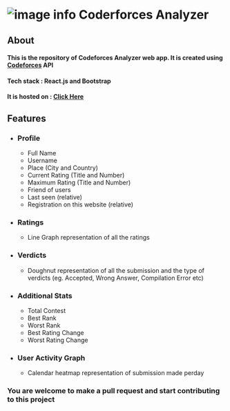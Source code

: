 # ![image info](./public/favicon.ico) Coderforces Analyzer

## About

#### This is the repository of Codeforces Analyzer web app. It is created using [Codeforces](https://codeforces.com/) API

#### Tech stack : React.js and Bootstrap

#### It is hosted on : [Click Here](https://cf-analyzer.netlify.app/)

## Features

- ### Profile

  - Full Name
  - Username
  - Place (City and Country)
  - Current Rating (Title and Number)
  - Maximum Rating (Title and Number)
  - Friend of users
  - Last seen (relative)
  - Registration on this website (relative)

- ### Ratings

  - Line Graph representation of all the ratings

- ### Verdicts

  - Doughnut representation of all the submission and the type of verdicts (eg. Accepted, Wrong Answer, Compilation Error etc)

- ### Additional Stats

  - Total Contest
  - Best Rank
  - Worst Rank
  - Best Rating Change
  - Worst Rating Change

- ### User Activity Graph

  - Calendar heatmap representation of submission made perday

### You are welcome to make a pull request and start contributing to this project
